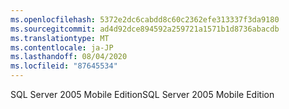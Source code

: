 ```yaml
---
ms.openlocfilehash: 5372e2dc6cabdd8c60c2362efe313337f3da9180
ms.sourcegitcommit: ad4d92dce894592a259721a1571b1d8736abacdb
ms.translationtype: MT
ms.contentlocale: ja-JP
ms.lasthandoff: 08/04/2020
ms.locfileid: "87645534"
---
```

<span data-ttu-id="6020a-101">SQL Server 2005 Mobile Edition</span><span class="sxs-lookup"><span data-stu-id="6020a-101">SQL Server 2005 Mobile Edition</span></span>

